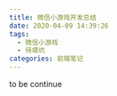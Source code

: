 ```yaml
---
title: 微信小游戏开发总结
date: 2020-04-09 14:39:26
tags:
  - 微信小游戏
  - 待填坑
categories: 前端笔记
---
```


to be continue